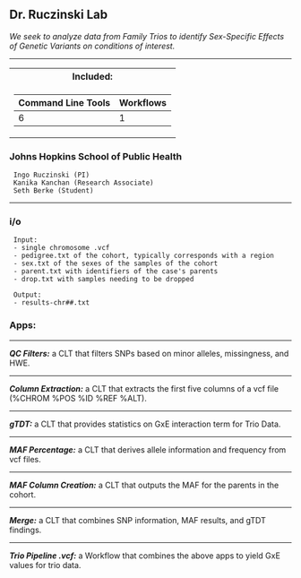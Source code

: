 ## Dr. Ruczinski Lab 
*We seek to analyze data from Family Trios to identify Sex-Specific Effects of Genetic Variants on conditions of interest.*

 ---
<table>
<tr>
<th>Included:</th>
</tr>
<tr>

<td>

Command Line Tools | Workflows
--|--
6 | 1 

</td></tr> 
</table>



### Johns Hopkins School of Public Health

     Ingo Ruczinski (PI)
     Kanika Kanchan (Research Associate)
     Seth Berke (Student)

-----

### i/o

     Input:
     - single chromosome .vcf
     - pedigree.txt of the cohort, typically corresponds with a region
     - sex.txt of the sexes of the samples of the cohort
     - parent.txt with identifiers of the case's parents
     - drop.txt with samples needing to be dropped
     
     Output:
     - results-chr##.txt

### Apps:

-----

***QC Filters:*** a CLT that filters SNPs based on minor alleles, missingness, and HWE.

-----

***Column Extraction:*** a CLT that extracts the first five columns of a vcf file (%CHROM %POS %ID %REF %ALT).

-----

***gTDT:*** a CLT that provides statistics on GxE interaction term for Trio Data.

-----


***MAF Percentage:*** a CLT that derives allele information and frequency from vcf files.

-----

***MAF Column Creation:*** a CLT that outputs the MAF for the parents in the cohort.

-----

***Merge:*** a CLT that combines SNP information, MAF results, and gTDT findings.

-----

***Trio Pipeline .vcf:*** a Workflow that combines the above apps to yield GxE values for trio data.
